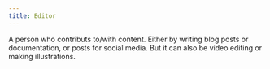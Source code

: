 ```yaml
---
title: Editor
---
```


A person who contributs to/with content. Either by writing blog posts or documentation,
or posts for social media. But it can also be video editing or making illustrations.
